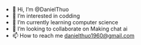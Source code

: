 - 👋 Hi, I’m @DanielThuo
- 👀 I’m interested in codding 
- 🌱 I’m currently learning computer science 
- 💞️ I’m looking to collaborate on Making chat ai
- 📫 How to reach me danielthuo1960@gmail.com

<!---
DanielThuo/DanielThuo is a ✨ special ✨ repository because its `README.md` (this file) appears on your GitHub profile.
You can click the Preview link to take a look at your changes.
--->
